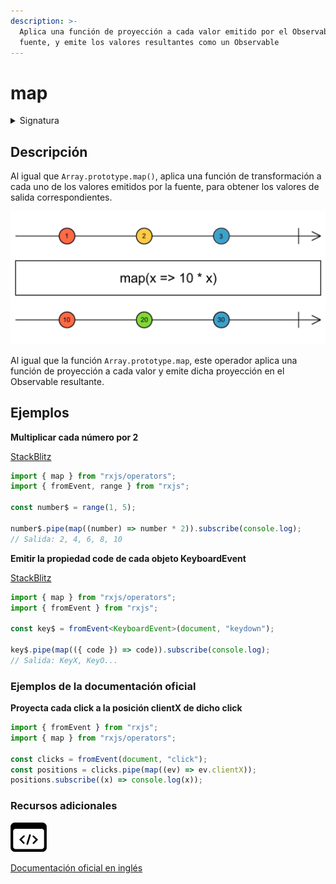 ```yaml
---
description: >-
  Aplica una función de proyección a cada valor emitido por el Observable
  fuente, y emite los valores resultantes como un Observable
---
```


# map

<details>

<summary>Signatura</summary>

#### Firma

`map<T, R>(project: (value: T, index: number) => R, thisArg?: any): OperatorFunction<T, R>`

#### Parámetros

#### Retorna

`OperatorFunction<T, R>`: Un Observable que emite los valores del Observable fuente transformados por la función de proyección.

</details>

## Descripción

Al igual que `Array.prototype.map()`, aplica una función de transformación a cada uno de los valores emitidos por la fuente, para obtener los valores de salida correspondientes.

![Diagrama de canicas del operador map](assets/images/marble-diagrams/transformation/map.png)

Al igual que la función `Array.prototype.map`, este operador aplica una función de proyección a cada valor y emite dicha proyección en el Observable resultante.

## Ejemplos

**Multiplicar cada número por 2**

[StackBlitz](https://stackblitz.com/edit/rxjs-map-1?file=index.ts)

```javascript
import { map } from "rxjs/operators";
import { fromEvent, range } from "rxjs";

const number$ = range(1, 5);

number$.pipe(map((number) => number * 2)).subscribe(console.log);
// Salida: 2, 4, 6, 8, 10
```

**Emitir la propiedad code de cada objeto KeyboardEvent**

[StackBlitz](https://stackblitz.com/edit/rxjs-map-2?file=index.ts)

```typescript
import { map } from "rxjs/operators";
import { fromEvent } from "rxjs";

const key$ = fromEvent<KeyboardEvent>(document, "keydown");

key$.pipe(map(({ code }) => code)).subscribe(console.log);
// Salida: KeyX, KeyO...
```

### Ejemplos de la documentación oficial

**Proyecta cada click a la posición clientX de dicho click**

```javascript
import { fromEvent } from "rxjs";
import { map } from "rxjs/operators";

const clicks = fromEvent(document, "click");
const positions = clicks.pipe(map((ev) => ev.clientX));
positions.subscribe((x) => console.log(x));
```

### Recursos adicionales

[![Source code](assets/icons/source-code.png)](https://github.com/ReactiveX/rxjs/blob/master/src/internal/operators/map.ts)

[Documentación oficial en inglés](https://rxjs.dev/api/operators/map)

